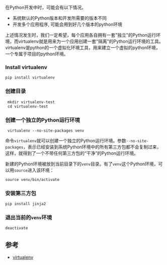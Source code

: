 在Python开发中时，可能会有以下情况。

- 系统默认的Python版本和开发所需要的版本不同
- 开发多个应用程序, 可能会用到好几个版本的python环境

上述情况发生时，我们一定希望，每个应用各自拥有一套"独立"的Python运行环境，而virtualenv就是用来为一个应用创建一套"隔离"的Python运行环境的工具。virtualenv是python的一个虚拟化环境工具，用来建立一个虚拟的python环境，一个专属于项目的python环境。

### Install virtualenv

~~~shell
pip install virtualenv
~~~

### 创建目录

~~~shell
 mkdir virtualenv-test
 cd virtualenv-test
~~~

### 创建一个独立的Python运行环境

~~~
 virtualenv --no-site-packages venv
~~~

命令`virtualenv`就可以创建一个独立的Python运行环境。参数`--no-site-packages`，表示已经安装到系统Python环境中的所有第三方包都不会复制过来，这样，就得到了一个不带任何第三方包的“干净”的Python运行环境。

新建的Python环境被放到当前目录下的`venv`目录。有了`venv`这个Python环境，可以用`source`进入该环境：

~~~
source venv/bin/activate
~~~

### 安装第三方包

~~~
pip install jinja2
~~~

### 退出当前的`venv`环境

~~~
deactivate 
~~~

## 参考

- [virtualenv](https://www.liaoxuefeng.com/wiki/1016959663602400/1019273143120480)

